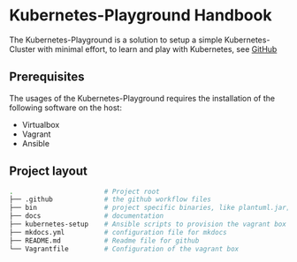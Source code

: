 # Kubernetes-Playground Handbook

The Kubernetes-Playground is a solution to setup a simple Kubernetes-Cluster
with minimal effort, to learn and play with Kubernetes, see [GitHub](https://github.com/zonedbit/kubernetes-playground)

## Prerequisites

The usages of the Kubernetes-Playground requires the installation
of the following software on the host:

* Virtualbox
* Vagrant
* Ansible

## Project layout

``` bash
.                       # Project root
├── .github             # the github workflow files
├── bin                 # project specific binaries, like plantuml.jar; excluded from version control
├── docs                # documentation
├── kubernetes-setup    # Ansible scripts to provision the vagrant box
├── mkdocs.yml          # configuration file for mkdocs
├── README.md           # Readme file for github
└── Vagrantfile         # Configuration of the vagrant box
```
